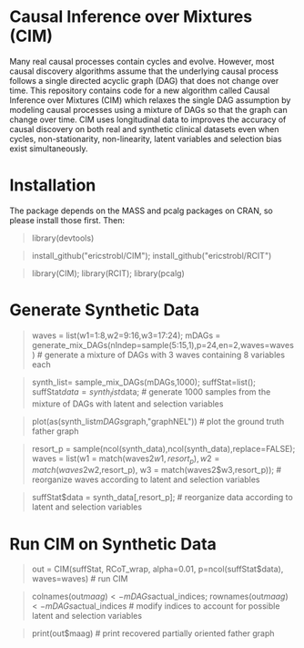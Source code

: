 # Causal Inference over Mixtures (CIM)

Many real causal processes contain cycles and evolve. However, most causal discovery algorithms assume that the underlying causal process follows a single directed acyclic graph (DAG) that does not change over time. This repository contains code for a new algorithm called Causal Inference over Mixtures (CIM) which relaxes the single DAG assumption by modeling causal processes using a mixture of DAGs so that the graph can change over time. CIM uses longitudinal data to improves the accuracy of causal discovery on both real and synthetic clinical datasets even when cycles, non-stationarity, non-linearity, latent variables and selection bias exist simultaneously.

# Installation

The package depends on the MASS and pcalg packages on CRAN, so please install those first. Then:

> library(devtools)

> install_github("ericstrobl/CIM"); install_github("ericstrobl/RCIT")

> library(CIM); library(RCIT); library(pcalg)

# Generate Synthetic Data

> waves = list(w1=1:8,w2=9:16,w3=17:24); mDAGs = generate_mix_DAGs(nIndep=sample(5:15,1),p=24,en=2,waves=waves) # generate a mixture of DAGs with 3 waves containing 8 variables each

> synth_list= sample_mix_DAGs(mDAGs,1000);  suffStat=list(); suffStat$data = synth_list$data; # generate 1000 samples from the mixture of DAGs with latent and selection variables

> plot(as(synth_list$mDAGs$graph,"graphNEL")) # plot the ground truth father graph

> resort_p = sample(ncol(synth_data),ncol(synth_data),replace=FALSE); waves = list(w1 = match(waves2$w1,resort_p), w2 = match(waves2$w2,resort_p), w3 = match(waves2$w3,resort_p));  # reorganize waves according to latent and selection variables

> suffStat$data = synth_data[,resort_p]; # reorganize data according to latent and selection variables

# Run CIM on Synthetic Data

> out = CIM(suffStat, RCoT_wrap, alpha=0.01, p=ncol(suffStat$data), waves=waves) # run CIM

> colnames(out$maag) <- mDAGs$actual_indices; rownames(out$maag) <- mDAGs$actual_indices # modify indices to account for possible latent and selection variables

> print(out$maag) # print recovered partially oriented father graph

